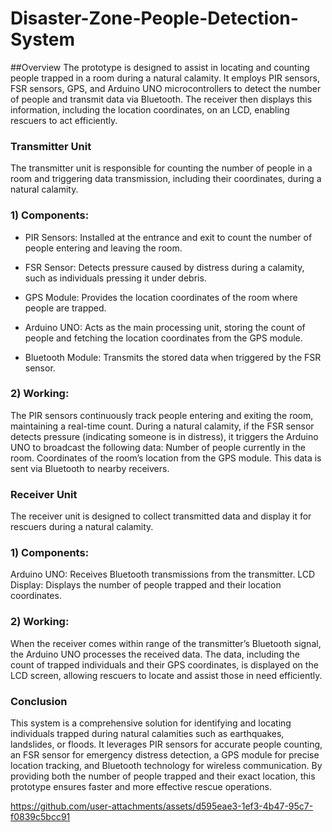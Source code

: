 # Disaster-Zone-People-Detection-System
##Overview
The prototype is designed to assist in locating and counting people trapped in a room during a natural calamity. It employs PIR sensors, FSR sensors, GPS, and Arduino UNO microcontrollers to detect the number of people and transmit data via Bluetooth. The receiver then displays this information, including the location coordinates, on an LCD, enabling rescuers to act efficiently.

### Transmitter Unit
The transmitter unit is responsible for counting the number of people in a room and triggering data transmission, including their coordinates, during a natural calamity.

### 1) Components:
* PIR Sensors:
Installed at the entrance and exit to count the number of people entering and leaving the room.

* FSR Sensor:
Detects pressure caused by distress during a calamity, such as individuals pressing it under debris.

* GPS Module:
Provides the location coordinates of the room where people are trapped.

* Arduino UNO:
Acts as the main processing unit, storing the count of people and fetching the location coordinates from the GPS module.

* Bluetooth Module:
Transmits the stored data when triggered by the FSR sensor.

### 2) Working:
The PIR sensors continuously track people entering and exiting the room, maintaining a real-time count.
During a natural calamity, if the FSR sensor detects pressure (indicating someone is in distress), it triggers the Arduino UNO to broadcast the following data:
Number of people currently in the room.
Coordinates of the room’s location from the GPS module.
This data is sent via Bluetooth to nearby receivers.

### Receiver Unit
The receiver unit is designed to collect transmitted data and display it for rescuers during a natural calamity.

### 1) Components:
Arduino UNO: Receives Bluetooth transmissions from the transmitter.
LCD Display: Displays the number of people trapped and their location coordinates.
### 2) Working:
When the receiver comes within range of the transmitter’s Bluetooth signal, the Arduino UNO processes the received data.
The data, including the count of trapped individuals and their GPS coordinates, is displayed on the LCD screen, allowing rescuers to locate and assist those in need efficiently.
### Conclusion
This system is a comprehensive solution for identifying and locating individuals trapped during natural calamities such as earthquakes, landslides, or floods. It leverages PIR sensors for accurate people counting, an FSR sensor for emergency distress detection, a GPS module for precise location tracking, and Bluetooth technology for wireless communication. By providing both the number of people trapped and their exact location, this prototype ensures faster and more effective rescue operations.

https://github.com/user-attachments/assets/d595eae3-1ef3-4b47-95c7-f0839c5bcc91

